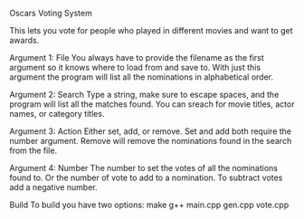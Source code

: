 Oscars Voting System

This lets you vote for people who played in different movies and want to get awards.

Argument 1:	File
You always have to provide the filename as the first argument so it knows where to load from and save to. With just this argument the program will list all the nominations in alphabetical order.

Argument 2:	Search
Type a string, make sure to escape spaces, and the program will list all the matches found.
You can sreach for movie titles, actor names, or category titles.

Argument 3:	Action
Either set, add, or remove. Set and add both require the number argument. Remove will remove the nominations found in the search from the file.

Argument 4:	Number
The number to set the votes of all the nominations found to. Or the number of vote to add to a nomination. To subtract votes add a negative number.


Build
To build you have two options:
make
g++ main.cpp gen.cpp vote.cpp

